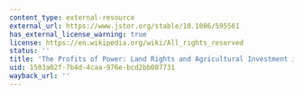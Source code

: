```yaml
---
content_type: external-resource
external_url: https://www.jstor.org/stable/10.1086/595561
has_external_license_warning: true
license: https://en.wikipedia.org/wiki/All_rights_reserved
status: ''
title: 'The Profits of Power: Land Rights and Agricultural Investment in Ghana.'
uid: 1503a02f-7b4d-4caa-976e-bcd2bb087731
wayback_url: ''
---
```

